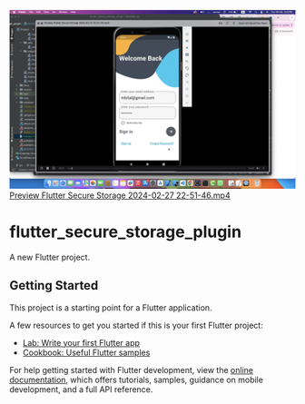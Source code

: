 ![Screenshot 2024-02-29 at 3.33..png](Screenshot%202024-02-29%20at%203.33.png)
<br/>
[Preview Flutter Secure Storage 2024-02-27 22-51-46.mp4](Preview%20Flutter%20Secure%20Storage%202024-02-27%2022-51-46.mp4)
<br/>

# flutter_secure_storage_plugin

A new Flutter project.

## Getting Started

This project is a starting point for a Flutter application.

A few resources to get you started if this is your first Flutter project:

- [Lab: Write your first Flutter app](https://docs.flutter.dev/get-started/codelab)
- [Cookbook: Useful Flutter samples](https://docs.flutter.dev/cookbook)

For help getting started with Flutter development, view the
[online documentation](https://docs.flutter.dev/), which offers tutorials,
samples, guidance on mobile development, and a full API reference.
